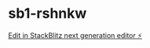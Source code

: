 # sb1-rshnkw

[Edit in StackBlitz next generation editor ⚡️](https://stackblitz.com/~/github.com/arthurfrancioni/sb1-rshnkw)